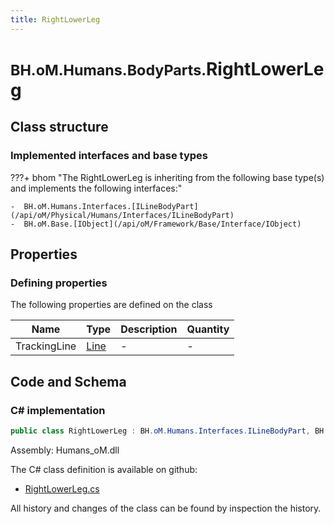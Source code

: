 ```yaml
---
title: RightLowerLeg
---
```


# <small>BH.oM.Humans.BodyParts.</small>**RightLowerLeg**



## Class structure

### Implemented interfaces and base types

???+ bhom "The RightLowerLeg is inheriting from the following base type(s) and implements the following interfaces:"

    -  BH.oM.Humans.Interfaces.[ILineBodyPart](/api/oM/Physical/Humans/Interfaces/ILineBodyPart)
    -  BH.oM.Base.[IObject](/api/oM/Framework/Base/Interface/IObject)


## Properties



### Defining properties

The following properties are defined on the class

| Name             | Type             | Description      | Quantity         |
|------------------|------------------|------------------|------------------|
| TrackingLine | [Line](/api/oM/Dimensional/Geometry/Curve/Line) | - | - |


## Code and Schema

### C# implementation

``` C# title="C#"
public class RightLowerLeg : BH.oM.Humans.Interfaces.ILineBodyPart, BH.oM.Base.IObject
```

Assembly: Humans_oM.dll

The C# class definition is available on github:

- [RightLowerLeg.cs](https://github.com/BHoM/BHoM/blob/develop/Humans_oM/BodyParts\RightLowerLeg.cs)

All history and changes of the class can be found by inspection the history.
